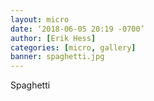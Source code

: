 ```yaml
---
layout: micro
date: ‘2018-06-05 20:19 -0700’
author: [Erik Hess]
categories: [micro, gallery]
banner: spaghetti.jpg
---
```


Spaghetti
